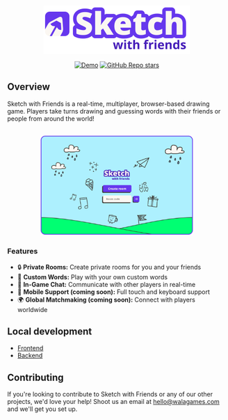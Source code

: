 <p align="center">
  <picture>
    <source srcset="./.github/images/logo.svg">
    <a href="https://sketchwithfriends.com"><img width="338" alt="Sketch with Friends: Multiplayer drawing and guessing game" src="./.github/images/logo.png"></a>
  </picture>
</p>

<p align="center">
  <a href="https://sketchwithfriends.com"><img src="https://img.shields.io/badge/Demo-Website-6637EE" alt="Demo"></a>
  <a href="https://github.com/walagames/sketch-with-friends/stargazers"><img alt="GitHub Repo stars" src="https://img.shields.io/github/stars/walagames/sketch-with-friends"></a>
</p>

## Overview

Sketch with Friends is a real-time, multiplayer, browser-based drawing game.
Players take turns drawing and guessing words with their friends or people from
around the world!

<p align="center">
<br>
    <a href="https://sketchwithfriends.com" target="_blank">
        <img src="./.github/images/demo.gif" alt="Demo" width="70%" height="70%">
    </a>
</p>

### Features

- 🔒 **Private Rooms:** Create private rooms for you and your friends
- 🎨 **Custom Words:** Play with your own custom words
- 💬 **In-Game Chat:** Communicate with other players in real-time
- 📱 **Mobile Support (coming soon):** Full touch and keyboard support
- 🌍 **Global Matchmaking (coming soon):** Connect with players worldwide

## Local development

- [Frontend](frontend/README.md)
- [Backend](realtime/README.md)

## Contributing

If you're looking to contribute to Sketch with Friends or any of our other
projects, we'd love your help! Shoot us an email at
[hello@walagames.com](mailto:hello@walagames.com) and we'll get you set up.
